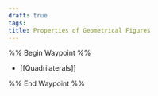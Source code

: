 ```yaml
---
draft: true
tags: 
title: Properties of Geometrical Figures
---
```

%% Begin Waypoint %%
- [[Quadrilaterals]]

%% End Waypoint %%
